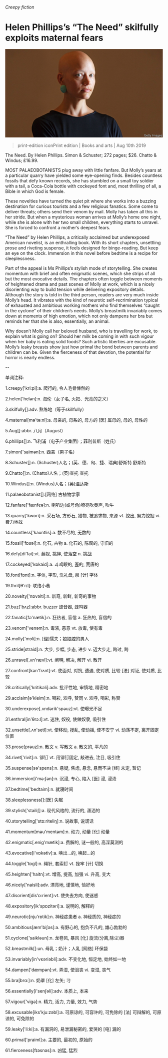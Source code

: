 ###### Creepy fiction

# Helen Phillips’s “The Need” skilfully exploits maternal fears 

![image](images/20190810_BKP007_0.jpg) 

> print-edition iconPrint edition | Books and arts | Aug 10th 2019 

The Need. By Helen Phillips. Simon & Schuster; 272 pages; $26. Chatto & Windus; £16.99. 

MOST PALAEOBOTANISTS plug away with little fanfare. But Molly’s years at a particular quarry have yielded some eye-opening finds. Besides countless fossils that defy known records, she has stumbled on a small toy soldier with a tail, a Coca-Cola bottle with cockeyed font and, most thrilling of all, a Bible in which God is female. 

These novelties have turned the quiet pit where she works into a buzzing destination for curious tourists and a few religious fanatics. Some come to deliver threats; others send their venom by mail. Molly has taken all this in her stride. But when a mysterious woman arrives at Molly’s home one night, while she is alone with her two small children, everything starts to unravel. She is forced to confront a mother’s deepest fears. 

“The Need” by Helen Phillips, a critically acclaimed but underexposed American novelist, is an enthralling book. With its short chapters, unsettling prose and riveting suspense, it feels designed for binge-reading. But keep an eye on the clock. Immersion in this novel before bedtime is a recipe for sleeplessness. 

Part of the appeal is Ms Phillips’s stylish mode of storytelling. She creates momentum with brief and often enigmatic scenes, which she strips of all but the most evocative details. The chapters often toggle between moments of heightened drama and past scenes of Molly at work, which is a nicely disorienting way to build tension while delivering expository details. Although the story is told in the third person, readers are very much inside Molly’s head. It vibrates with the kind of neurotic self-recrimination typical of exhausted and ambitious working mothers who find themselves “caught in the cyclone” of their children’s needs. Molly’s breastmilk invariably comes down at moments of high emotion, which not only dampens her bra but reminds her that she is also, essentially, an animal. 

Why doesn’t Molly call her beloved husband, who is travelling for work, to explain what is going on? Should her milk be coming in with such vigour when her baby is eating solid foods? Such artistic liberties are excusable. Molly’s leaky breasts show just how primal the bond between parents and children can be. Given the fierceness of that devotion, the potential for horror is nearly endless. 

-- 

 单词注释:

1.creepy['kri:pi]:a. 爬行的, 令人毛骨悚然的 

2.helen['helәn]:n. 海伦（女子名, 火把、光亮的之义） 

3.skilfully[]:adv. 熟练地（等于skillfully） 

4.maternal[mә'tә:nl]:a. 母亲的, 母系的, 母方的 [医] 属母的, 母的, 母性的 

5.Aug[]:abbr. 八月（August） 

6.phillips[]:n. 飞利浦（电子产业集团）；菲利普斯（姓氏） 

7.simon['saimәn]:n. 西蒙（男子名） 

8.Schuster[]:n. (Schuster)人名；(英、德、匈、捷、瑞典)舒斯特 舒斯特 

9.Chatto[]:n. (Chatto)人名；(英)查托 查托 

10.Windus[]:n. (Windus)人名；(英)温达斯 

11.palaeobotanist[]:[网络] 古植物学家 

12.fanfare['fænfєә]:n. 喇叭边(或号角)嘹亮吹奏声, 吹牛 

13.quarry['kwɒri]:n. 采石场, 方形石, 猎物, 被追求物, 来源 vt. 挖出, 努力挖掘 vi. 费力地找 

14.countless['kauntlis]:a. 数不尽的, 无数的 

15.fossil['fɒsәl]:n. 化石, 古物 a. 化石的, 陈腐的, 守旧的 

16.defy[di'fai]:vt. 藐视, 挑衅, 使落空 n. 挑战 

17.cockeyed['kɒkaid]:a. 斗鸡眼的, 歪的, 荒唐的 

18.font[fɒnt]:n. 字体, 字形, 洗礼盘, 泉 [计] 字体 

19.thril[θ'rɪl]: 联络小巷 

20.novelty['nɒvәlti]:n. 新奇, 新鲜, 新奇的事物 

21.buz['bʌz]:abbr. buzzer 蜂音器, 蜂鸣器 

22.fanatic[fә'nætik]:n. 狂热者, 盲信 a. 狂热的, 盲信的 

23.venom['venәm]:n. 毒液, 恶意 vt. 放毒, 使有毒 

24.molly['mɔli]:n. [俚]懦夫；娘娘腔的男人 

25.stride[straid]:n. 大步, 步幅, 步态, 进步 v. 迈大步走, 跨过, 跨 

26.unravel[.ʌn'rævl]:vt. 阐明, 解决, 解开 vi. 散开 

27.confront[kәn'frʌnt]:vt. 使面对, 对抗, 遭遇, 使对质, 比较 [法] 对证, 使对质, 比较 

28.critically['kritikәli]:adv. 批评性地, 审慎地, 精密地 

29.acclaim[ә'kleim]:n. 喝彩, 欢呼, 赞同 v. 欢呼, 喝彩, 称赞 

30.underexpose[.ʌndәrik'spәuz]:vt. 使曝光不足 

31.enthral[in'θrɔ:l]:vt. 迷住, 奴役, 使做奴隶, 吸引住 

32.unsettle[.ʌn'setl]:vt. 使移动, 搅乱, 使动摇, 使不安宁 vi. 动荡不定, 离开固定位置 

33.prose[prәuz]:n. 散文 v. 写散文 a. 散文的, 平凡的 

34.rivet['rivit]:n. 铆钉 vt. 用铆钉固定, 敲进去, 注目, 吸引住 

35.suspense[sә'spens]:n. 悬疑, 焦虑, 悬念, 悬而不决 [经] 未定, 暂记 

36.immersion[i'mә:ʃәn]:n. 沉浸, 专心, 陷入 [医] 浸, 浸渍 

37.bedtime['bedtaim]:n. 就寝时间 

38.sleeplessness[]:[医] 失眠 

39.stylish['stailiʃ]:a. 现代风格的, 流行的, 潇洒的 

40.storytelling['stɒ:riteliŋ]:n. 说故事, 说谎话 

41.momentum[mәu'mentәm]:n. 动力, 动量 [化] 动量 

42.enigmatic[.enig'mætik]:a. 费解的, 谜一般的, 高深莫测的 

43.evocative[i'vɒkәtiv]:a. 唤出...的, 唤起...的 

44.toggle['tɒgl]:n. 绳针, 套索钉 vt. 拴牢 [计] 切换 

45.heighten['haitn]:vt. 增高, 提高, 加强 vi. 升高, 变大 

46.nicely['naisli]:adv. 漂亮地, 谨慎地, 恰好地 

47.disorient[dis'ɒ:rient]:vt. 使失去方向, 使迷惑 

48.expository[ik'spɒzitәri]:a. 说明的, 解释的 

49.neurotic[nju'rɒtik]:n. 神经症患者 a. 神经质的, 神经症的 

50.ambitious[æm'biʃәs]:a. 有野心的, 抱负不凡的, 雄心勃勃的 

51.cyclone['saiklәun]:n. 龙卷风, 暴风 [化] 旋流(分离,除尘)器 

52.breastmilk[]:un. 母乳；奶汁；人乳 [网络] 环保袋 

53.invariably[in'vєәriәbli]:adv. 不变化地, 恒定地, 始终如一地 

54.dampen['dæmpәn]:vt. 弄湿, 使沮丧 vi. 变湿, 丧气 

55.bra[brɑ:]:n. 奶罩 [化] 左矢; 刁 

56.essentially[i'senʃәli]:adv. 本质上, 本来 

57.vigour['vigә]:n. 精力, 活力, 力量, 效力, 气势 

58.excusable[iks'kju:zәbl]:a. 可原谅的, 可容许的, 可免除的 [法] 可辩解的, 可原谅的, 可免除的 

59.leaky['li:ki]:a. 有漏洞的, 易泄漏秘密的, 爱哭的 [电] 漏的 

60.primal['praiml]:a. 主要的, 最初的, 原始的 

61.fierceness[fɪəsnəs]:n. 凶猛, 猛烈 

